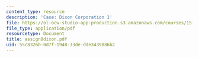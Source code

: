 ```yaml
---
content_type: resource
description: 'Case: Dixon Corporation 1'
file: https://ol-ocw-studio-app-production.s3.amazonaws.com/courses/15-402-finance-theory-ii-spring-2003/55c8326b0d7f194833dedde3439886b2_assign8dixon.pdf
file_type: application/pdf
resourcetype: Document
title: assign8dixon.pdf
uid: 55c8326b-0d7f-1948-33de-dde3439886b2
---
```

